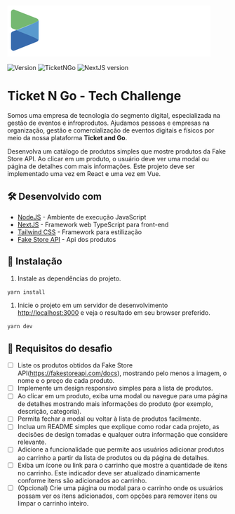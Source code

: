![TicketNGo](.github/logo-ticketandgo.svg)

![Version](https://img.shields.io/badge/1.0.0-beta?label=version)
![TicketNGo](https://img.shields.io/badge/powered_by-Ticket%20N%20Go-051d36)
![NextJS version](https://img.shields.io/badge/NextJS-14.1.4-black?style=flat-square&logo=next.js&logoColor=white)

# Ticket N Go - Tech Challenge

Somos uma empresa de tecnologia do segmento digital, especializada na gestão de eventos e infroprodutos. Ajudamos pessoas e empresas na organização, gestão e comercialização de eventos digitais e físicos por meio da nossa plataforma **Ticket and Go**.

Desenvolva um catálogo de produtos simples que mostre produtos da Fake Store API. Ao clicar em um produto, o usuário deve ver uma modal ou página de detalhes com mais informações. Este projeto deve ser implementado uma vez em React e uma vez em Vue.

## 🛠️ Desenvolvido com

*  [NodeJS](https://nodejs.org/en/docs/) - Ambiente de execução JavaScript
*  [NextJS](https://nextjs.org/docs) - Framework web TypeScript para front-end
*  [Tailwind CSS](https://tailwindcss.com/docs) - Framework para estilização
*  [Fake Store API](https://fakestoreapi.com/docs) - Api dos produtos

## 🚀 Instalação

1. Instale as dependências do projeto.

```bash
yarn install
```

1. Inicie o projeto em um servidor de desenvolvimento [http://localhost:3000](http://localhost:3000) e veja o resultado em seu browser preferido.

```bash
yarn dev
```

## 🎯 Requisitos do desafio

- [ ] Liste os produtos obtidos da Fake Store API(https://fakestoreapi.com/docs), mostrando pelo menos a imagem, o nome e o preço de cada produto.
- [ ] Implemente um design responsivo simples para a lista de produtos.
- [ ] Ao clicar em um produto, exiba uma modal ou navegue para uma página de detalhes mostrando mais informações do produto (por exemplo, descrição, categoria).
- [ ] Permita fechar a modal ou voltar à lista de produtos facilmente.
- [ ] Inclua um README simples que explique como rodar cada projeto, as decisões de design tomadas e qualquer outra informação que considere relevante.
- [ ] Adicione a funcionalidade que permite aos usuários adicionar produtos ao carrinho a partir da lista de produtos ou da página de detalhes.
- [ ] Exiba um ícone ou link para o carrinho que mostre a quantidade de itens no carrinho. Este indicador deve ser atualizado dinamicamente conforme itens são adicionados ao carrinho.
- [ ] (Opcional) Crie uma página ou modal para o carrinho onde os usuários possam ver os itens adicionados, com opções para remover itens ou limpar o carrinho inteiro.